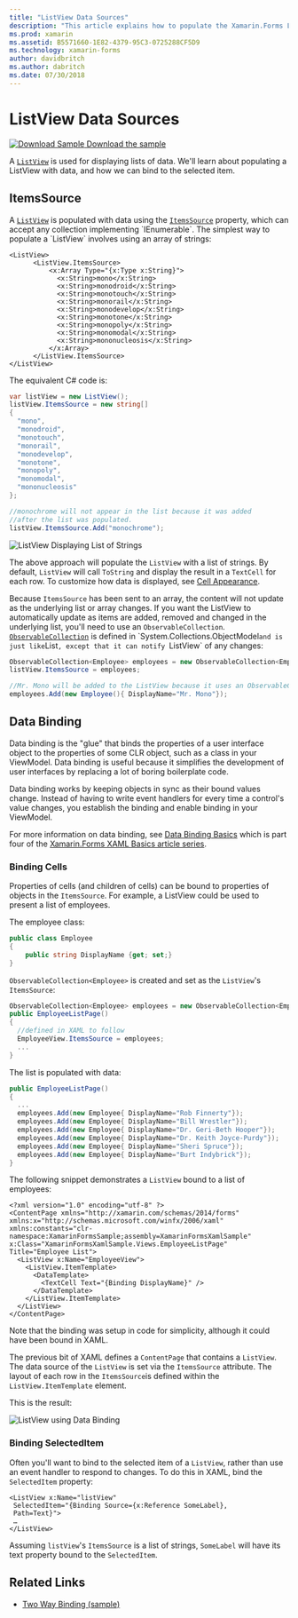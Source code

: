 ```yaml
---
title: "ListView Data Sources"
description: "This article explains how to populate the Xamarin.Forms ListView with data, and how to use data binding with a ListView."
ms.prod: xamarin
ms.assetid: B5571660-1E82-4379-95C3-0725288CF5D9
ms.technology: xamarin-forms
author: davidbritch
ms.author: dabritch
ms.date: 07/30/2018
---
```


# ListView Data Sources

[![Download Sample](~/media/shared/download.png) Download the sample](https://developer.xamarin.com/samples/xamarin-forms/UserInterface/ListView/SwitchEntryTwoBinding)

A [`ListView`](xref:Xamarin.Forms.ListView) is used for displaying lists of data. We'll learn about populating a ListView with data, and how we can bind to the selected item.

## ItemsSource

A [`ListView`](xref:Xamarin.Forms.ListView) is populated with data using the [`ItemsSource`](xref:Xamarin.Forms.ItemsView`1.ItemsSource) property, which can accept any collection implementing `IEnumerable`. The simplest way to populate a `ListView` involves using an array of strings:

```xaml
<ListView>
      <ListView.ItemsSource>
          <x:Array Type="{x:Type x:String}">
            <x:String>mono</x:String>
            <x:String>monodroid</x:String>
            <x:String>monotouch</x:String>
            <x:String>monorail</x:String>
            <x:String>monodevelop</x:String>
            <x:String>monotone</x:String>
            <x:String>monopoly</x:String>
            <x:String>monomodal</x:String>
            <x:String>mononucleosis</x:String>
          </x:Array>
      </ListView.ItemsSource>
</ListView>
```

The equivalent C# code is:

```csharp
var listView = new ListView();
listView.ItemsSource = new string[]
{
  "mono",
  "monodroid",
  "monotouch",
  "monorail",
  "monodevelop",
  "monotone",
  "monopoly",
  "monomodal",
  "mononucleosis"
};

//monochrome will not appear in the list because it was added
//after the list was populated.
listView.ItemsSource.Add("monochrome");
```

![](data-and-databinding-images/itemssource-simple.png "ListView Displaying List of Strings")

The above approach will populate the `ListView` with a list of strings. By default, `ListView` will call `ToString` and display the result in a `TextCell` for each row. To customize how data is displayed, see [Cell Appearance](~/xamarin-forms/user-interface/listview/customizing-cell-appearance.md).

Because `ItemsSource` has been sent to an array, the content will not update as the underlying list or array changes. If you want the ListView to automatically update as items are added, removed and changed in the underlying list, you'll need to use an `ObservableCollection`. [`ObservableCollection`](xref:System.Collections.ObjectModel.ObservableCollection`1) is defined in `System.Collections.ObjectModel` and is just like `List`, except that it can notify `ListView` of any changes:

```csharp
ObservableCollection<Employee> employees = new ObservableCollection<Employee>();
listView.ItemsSource = employees;

//Mr. Mono will be added to the ListView because it uses an ObservableCollection
employees.Add(new Employee(){ DisplayName="Mr. Mono"});
```

<a name="Data_Binding" />

## Data Binding
Data binding is the "glue" that binds the properties of a user interface object to the properties of some CLR object, such as a class in your ViewModel. Data binding is useful because it simplifies the development of user interfaces by replacing a lot of boring boilerplate code.

Data binding works by keeping objects in sync as their bound values change. Instead of having to write event handlers for every time a control's value changes, you establish the binding and enable binding in your ViewModel.

For more information on data binding, see [Data Binding Basics](~/xamarin-forms/xaml/xaml-basics/data-binding-basics.md) which is part four of the [Xamarin.Forms XAML Basics article series](~/xamarin-forms/xaml/xaml-basics/index.md).

### Binding Cells
Properties of cells (and children of cells) can be bound to properties of objects in the `ItemsSource`. For example, a ListView could be used to present a list of employees.

The employee class:

```csharp
public class Employee
{
    public string DisplayName {get; set;}
}
```

`ObservableCollection<Employee>` is created and set as the `ListView`'s `ItemsSource`:

```csharp
ObservableCollection<Employee> employees = new ObservableCollection<Employee>();
public EmployeeListPage()
{
  //defined in XAML to follow
  EmployeeView.ItemsSource = employees;
  ...
}
```

The list is populated with data:

```csharp
public EmployeeListPage()
{
  ...
  employees.Add(new Employee{ DisplayName="Rob Finnerty"});
  employees.Add(new Employee{ DisplayName="Bill Wrestler"});
  employees.Add(new Employee{ DisplayName="Dr. Geri-Beth Hooper"});
  employees.Add(new Employee{ DisplayName="Dr. Keith Joyce-Purdy"});
  employees.Add(new Employee{ DisplayName="Sheri Spruce"});
  employees.Add(new Employee{ DisplayName="Burt Indybrick"});
}
```

The following snippet demonstrates a `ListView` bound to a list of employees:

```xaml
<?xml version="1.0" encoding="utf-8" ?>
<ContentPage xmlns="http://xamarin.com/schemas/2014/forms"
xmlns:x="http://schemas.microsoft.com/winfx/2006/xaml"
xmlns:constants="clr-namespace:XamarinFormsSample;assembly=XamarinFormsXamlSample"
x:Class="XamarinFormsXamlSample.Views.EmployeeListPage"
Title="Employee List">
  <ListView x:Name="EmployeeView">
    <ListView.ItemTemplate>
      <DataTemplate>
        <TextCell Text="{Binding DisplayName}" />
      </DataTemplate>
    </ListView.ItemTemplate>
  </ListView>
</ContentPage>
```

Note that the binding was setup in code for simplicity, although it could have been bound in XAML.

The previous bit of XAML defines a `ContentPage` that contains a `ListView`. The data source of the `ListView` is set via the `ItemsSource` attribute. The layout of each row in the `ItemsSource`is defined within the `ListView.ItemTemplate` element.

This is the result:

![](data-and-databinding-images/bound-data.png "ListView using Data Binding")

### Binding SelectedItem

Often you'll want to bind to the selected item of a `ListView`, rather than use an event handler to respond to changes. To do this in XAML, bind the `SelectedItem` property:

```xaml
<ListView x:Name="listView"
 SelectedItem="{Binding Source={x:Reference SomeLabel},
 Path=Text}">
 …
</ListView>
```

Assuming `listView`'s `ItemsSource` is a list of strings, `SomeLabel` will have its text property bound to the `SelectedItem`.

## Related Links

- [Two Way Binding (sample)](https://developer.xamarin.com/samples/xamarin-forms/UserInterface/ListView/SwitchEntryTwoBinding)
